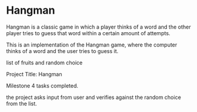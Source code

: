 # Hangman
Hangman is a classic game in which a player thinks of a word and the other player tries to guess that word within a certain amount of attempts.

This is an implementation of the Hangman game, where the computer thinks of a word and the user tries to guess it. 

list of fruits and random choice



Project Title: Hangman

Milestone 4 tasks completed.

the project asks input from user and verifies against the random choice from the list. 

